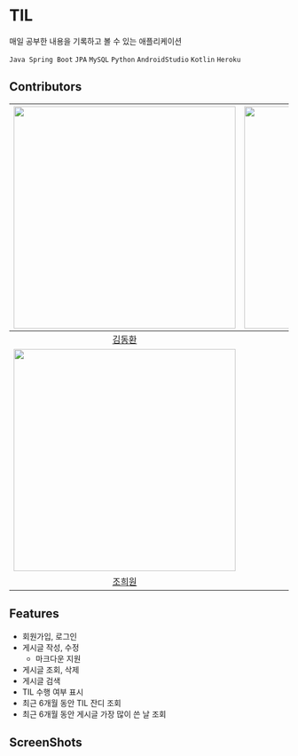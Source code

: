 # TIL
매일 공부한 내용을 기록하고 볼 수 있는 애플리케이션

`Java Spring Boot` `JPA` `MySQL` `Python` `AndroidStudio` `Kotlin` `Heroku`


## Contributors
| [<img src="https://github.com/gidskql6671.png" width="400px">](https://github.com/gidskql6671) |[<img src="https://github.com/JiwonHwang01.png" width="400px">](https://github.com/JiwonHwang01) | [<img src="https://github.com/gaarden.png" width="400px">](https://github.com/gaarden) | 
| :----: | :----: | :----: |
|[김동환](https://github.com/gidskql6671)| [황지원](https://github.com/JiwonHwang01) | [문정원](https://github.com/gaarden)  |
| [<img src="https://avatars.githubusercontent.com/u/50469773?s=400&v=4" width="400px">](https://github.com/huihuiwon) | [<img src="https://avatars.githubusercontent.com/u/71762087?v=4">](https://github.com/choimyungbin)  |
|[조희원](https://github.com/huihuiwon) |  [최명빈](https://github.com/choimyungbin) |


## Features
* 회원가입, 로그인
* 게시글 작성, 수정 
  * 마크다운 지원
* 게시글 조회, 삭제
* 게시글 검색
* TIL 수행 여부 표시
* 최근 6개월 동안 TIL 잔디 조회
* 최근 6개월 동안 게시글 가장 많이 쓴 날 조회


## ScreenShots
